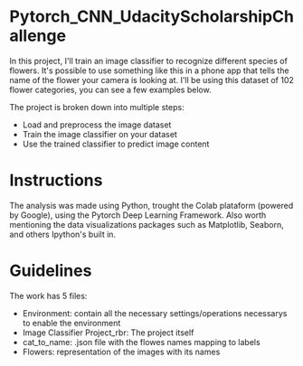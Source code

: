 # Pytorch_CNN_UdacityScholarshipChallenge
In this project, I'll train an image classifier to recognize different species of flowers. It's possible to use something like this in a phone app that tells the name of the flower your camera is looking at. I'll be using this dataset of 102 flower categories, you can see a few examples below.

The project is broken down into multiple steps:

- Load and preprocess the image dataset
- Train the image classifier on your dataset
- Use the trained classifier to predict image content

# Instructions

The analysis was made using Python, trought the Colab plataform (powered by Google), using the Pytorch Deep Learning Framework. Also worth mentioning the data visualizations packages such as Matplotlib, Seaborn, and others Ipython's built in.

# Guidelines

The work has 5 files:
- Environment: contain all the necessary settings/operations necessarys to enable the environment
- Image Classifier Project_rbr: The project itself
- cat_to_name: .json file with the flowes names mapping to labels
- Flowers: representation of the images with its names
